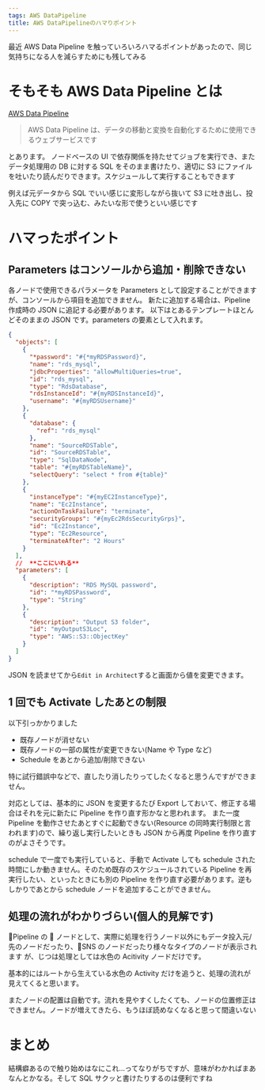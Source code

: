 ```yaml
---
tags: AWS DataPipeline
title: AWS DataPipelineのハマりポイント
---
```


最近 AWS Data Pipeline を触っていろいろハマるポイントがあったので、同じ気持ちになる人を減らすためにも残してみる

# そもそも AWS Data Pipeline とは

[AWS Data Pipeline](https://docs.aws.amazon.com/ja_jp/datapipeline/latest/DeveloperGuide/what-is-datapipeline.html)

> AWS Data Pipeline は、データの移動と変換を自動化するために使用できるウェブサービスです

とあります。
ノードベースの UI で依存関係を持たせてジョブを実行でき、またデータ処理用の DB に対する SQL をそのまま書けたり、適切に S3 にファイルを吐いたり読んだりできます。スケジュールして実行することもできます

例えば元データから SQL でいい感じに変形しながら抜いて S3 に吐き出し、投入先に COPY で突っ込む、みたいな形で使うといい感じです

# ハマったポイント

## Parameters はコンソールから追加・削除できない

各ノードで使用できるパラメータを Parameters として設定することができますが、コンソールから項目を追加できません。
新たに追加する場合は、Pipeline 作成時の JSON に追記する必要があります。
以下はとあるテンプレートほとんどそのままの JSON です。parameters の要素として入れます。

```json
{
  "objects": [
    {
      "*password": "#{*myRDSPassword}",
      "name": "rds_mysql",
      "jdbcProperties": "allowMultiQueries=true",
      "id": "rds_mysql",
      "type": "RdsDatabase",
      "rdsInstanceId": "#{myRDSInstanceId}",
      "username": "#{myRDSUsername}"
    },
    {
      "database": {
        "ref": "rds_mysql"
      },
      "name": "SourceRDSTable",
      "id": "SourceRDSTable",
      "type": "SqlDataNode",
      "table": "#{myRDSTableName}",
      "selectQuery": "select * from #{table}"
    },
    {
      "instanceType": "#{myEC2InstanceType}",
      "name": "Ec2Instance",
      "actionOnTaskFailure": "terminate",
      "securityGroups": "#{myEc2RdsSecurityGrps}",
      "id": "Ec2Instance",
      "type": "Ec2Resource",
      "terminateAfter": "2 Hours"
    }
  ],
  //  **ここにいれる**
  "parameters": [
    {
      "description": "RDS MySQL password",
      "id": "*myRDSPassword",
      "type": "String"
    },
    {
      "description": "Output S3 folder",
      "id": "myOutputS3Loc",
      "type": "AWS::S3::ObjectKey"
    }
  ]
}
```

JSON を読ませてから`Edit in Architect`すると画面から値を変更できます。

## 1 回でも Activate したあとの制限

以下引っかかりました

- 既存ノードが消せない
- 既存ノードの一部の属性が変更できない(Name や Type など)
- Schedule をあとから追加/削除できない

特に試行錯誤中などで、直したり消したりってしたくなると思うんですができません。

対応としては、基本的に JSON を変更するたび Export しておいて、修正する場合はそれを元に新たに Pipeline を作り直す形かなと思われます。
また一度 Pipeline を動作させたあとすぐに起動できない(Resource の同時実行制限と言われます)ので、繰り返し実行したいときも JSON から再度 Pipeline を作り直すのがよさそうです。

schedule で一度でも実行していると、手動で Activate しても schedule された時間にしか動きません。そのため既存のスケジュールされている Pipeline を再実行したい、といったときにも別の Pipeline を作り直す必要があります。逆もしかりであとから schedule ノードを追加することができません。

## 処理の流れがわかりづらい(個人的見解です)

Pipeline の  ノードとして、実際に処理を行うノード以外にもデータ投入元/先のノードだったり、SNS のノードだったり様々なタイプのノードが表示されます
が、じつは処理としては水色の Acitivity ノードだけです。

基本的にはルートから生えている水色の Activity だけを追うと、処理の流れが見えてくると思います。

またノードの配置は自動です。流れを見やすくしたくても、ノードの位置修正はできません。ノードが増えてきたら、もうほぼ読めなくなると思って間違いない

# まとめ

結構癖あるので触り始めはなにこれ…ってなりがちですが、意味がわかればまあなんとかなる。そして SQL サクッと書けたりするのは便利ですね
